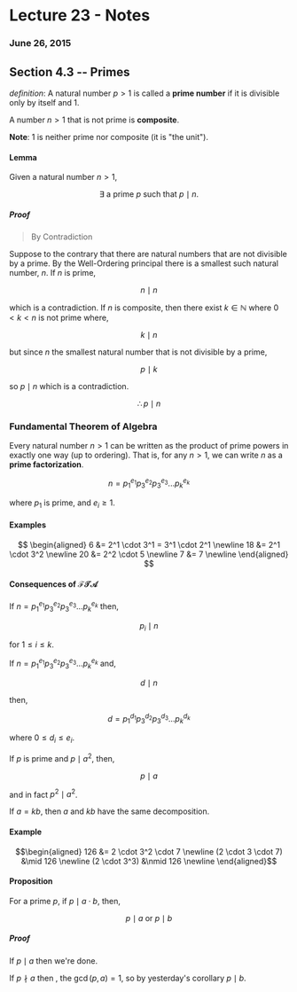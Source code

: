 # Lecture 23 - Notes  

### June 26, 2015  

## Section 4.3 -- Primes

_definition_: A natural number $p > 1$ is called a __prime number__ if it is divisible only by itself and $1$.

A number $n > 1$ that is not prime is __composite__.

__Note__: $1$ is neither prime nor composite (it is "the unit").

#### Lemma

Given a natural number $n > 1$,

$$
    \exists \text{ a prime } p \text{ such that } p \mid n.
$$

##### Proof

> By Contradiction

Suppose to the contrary that there are natural numbers that are not divisible by a prime. By the Well-Ordering principal there is a smallest such natural number, $n$. If $n$ is prime,

$$
    n \mid n
$$

which is a contradiction. If $n$ is composite, then there exist $k \in \mathbb N$ where  $0 < k < n$ is not prime where,

$$
    k \mid n
$$

but since $n$ the smallest natural number that is not divisible by a prime,

$$
    p \mid k
$$

so $p \mid n$ which is a contradiction.

$$
    \therefore p \mid n
$$

### Fundamental Theorem of Algebra

Every natural number $n > 1$ can be written as the product of prime powers in exactly one way (up to ordering). That is, for any $n > 1$, we can write $n$ as a __prime factorization__.

$$
    n = p_1^{e_1} p_3^{e_2} p_3^{e_3}... p_k^{e_k}
$$

where $p_1$ is prime, and $e_i \ge 1$.

#### Examples

$$
\begin{aligned}
    6 &= 2^1 \cdot 3^1 = 3^1 \cdot 2^1 \newline
    18 &= 2^1 \cdot 3^2 \newline
    20 &= 2^2 \cdot 5 \newline
    7 &= 7 \newline
\end{aligned}
$$

#### Consequences of $\mathcal{FTA}$

If $n = p_1^{e_1} p_3^{e_2} p_3^{e_3}... p_k^{e_k}$ then,

$$
    p_i \mid n
$$

for $1 \le i \le k$.

If $n = p_1^{e_1} p_3^{e_2} p_3^{e_3}... p_k^{e_k}$ and,

$$
    d \mid n
$$

then,

$$
    d = p_1^{d_1} p_3^{d_2} p_3^{d_3}... p_k^{d_k}
$$

where $0 \le d_i \le e_i$.

If $p$ is prime and $p \mid a^2$, then,

$$
    p \mid a
$$

and in fact $p^2 \mid a^2$.

If $a = kb$, then $a$ and $kb$ have the same decomposition. 

#### Example

$$\begin{aligned}
    126 &= 2 \cdot 3^2 \cdot 7 \newline
    (2 \cdot 3 \cdot 7) &\mid 126 \newline
    (2 \cdot 3^3) &\nmid 126 \newline
\end{aligned}$$

#### Proposition

For a prime $p$, if $p \mid a \cdot b$, then,

$$
    p \mid a \text{ or } p \mid b
$$

##### Proof

If $p \mid a$ then we're done.

If $p \nmid a$ then , the $\gcd(p,a) = 1$, so by yesterday's corollary $p \mid b$. 
